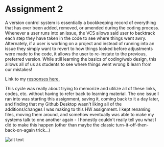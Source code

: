 # Assignment 2

A version control system is essentially a bookkeeping record of everything that has ever been added, removed, or amended during the coding process. Whenever a user runs into an issue, the VCS allows said user to backtrack each step they have taken in the code to see where things went awry. Alternately, if a user is working on a project and instead of running into an issue they simply want to revert to how things looked before adjustments were made to the code, it allows the user to re-instate to the previous, preferred version. While still learning the basics of coding/web design, this allows all of us as students to see where things went wrong & learn from our mistakes!

Link to my [responses here.](/assignment-2/responses.txt)

This cycle was really about trying to memorize and utilize all of these links, codes, etc. without having to refer back to learning material. The one issue I ran into was starting this assignment, saving it, coming back to it a day later, and finding that my Github Desktop wasn't liking all of the additions/changes I was making to this HW assignment. I kept renaming files, moving them around, and somehow eventually was able to make my systems talk to one another again - I honestly couldn't really tell you what I did to make this happen (other than maybe the classic turn-it-off-then-back-on-again trick...)

![alt text](/images/desktopscreenshot.png)
